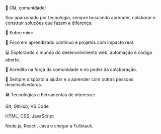 👋 Olá, comunidade!

Sou apaixonado por tecnologia, sempre buscando aprender, colaborar e construir soluções que fazem a diferença.

🚀 Sobre mim:

🎯 Foco em aprendizado contínuo e projetos com impacto real.

💻 Explorando o mundo do desenvolvimento web, automação e código aberto.

🤝 Acredito na força da comunidade e no poder da colaboração.

🧠 Sempre disposto a ajudar e a aprender com outras pessoas desenvolvedoras.

🛠️ Tecnologias e Ferramentas de interesse:

Git, GitHub, VS Code

HTML, CSS, JavaScript

Node.js, React , Java e chegar a Fullstack.
